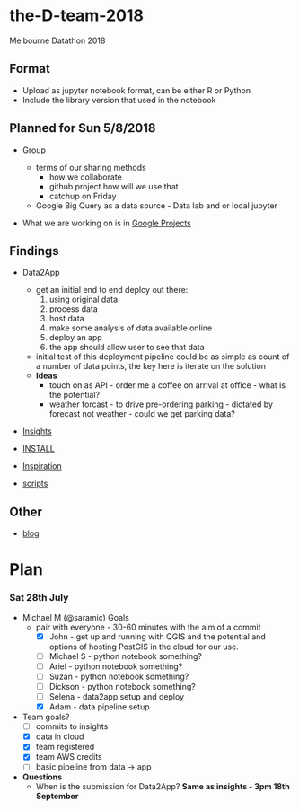 # the-D-team-2018

Melbourne Datathon 2018

## Format

  - Upload as jupyter notebook format, can be either R or Python
  - Include the library version that used in the notebook

## Planned for Sun 5/8/2018

  - Group
    - terms of our sharing methods
      - how we collaborate
      - github project how will we use that
      - catchup on Friday
    - Google Big Query as a data source - Data lab and or local jupyter

  - What we are working on is in [Google Projects](https://github.com/saramic/republic-of-data/projects/1)

## Findings

- Data2App
  - get an initial end to end deploy out there:
    1. using original data
    1. process data
    1. host data
    1. make some analysis of data available online
    1. deploy an app
    1. the app should allow user to see that data
  - initial test of this deployment pipeline could be as simple as count of a
    number of data points, the key here is iterate on the solution
  * **Ideas**
    * touch on as API - order me a coffee on arrival at office - what is the potential?
    * weather forcast - to drive pre-ordering parking - dictated by forecast
      not weather - could we get parking data?

- [Insights](insights/README.md)
- [INSTALL](INSTALL.md)
- [Inspiration](inspiration.md)
- [scripts](scripts/)

## Other

- [blog](blog.md)

# Plan

### Sat 28th July

* Michael M (@saramic) Goals
  * pair with everyone - 30-60 minutes with the aim of a commit
    - [x] John - get up and running with QGIS and the potential and options of
      hosting PostGIS in the cloud for our use.
    - [ ] Michael S - python notebook something?
    - [ ] Ariel - python notebook something?
    - [ ] Suzan - python notebook something?
    - [ ] Dickson - python notebook something?
    - [ ] Selena - data2app setup and deploy
    - [x] Adam - data pipeline setup

* Team goals?
  - [ ] commits to insights
  - [x] data in cloud
  - [x] team registered
  - [x] team AWS credits
  - [ ] basic pipeline from data -> app

* **Questions**
  * When is the submission for Data2App?
    **Same as insights - 3pm 18th September**

